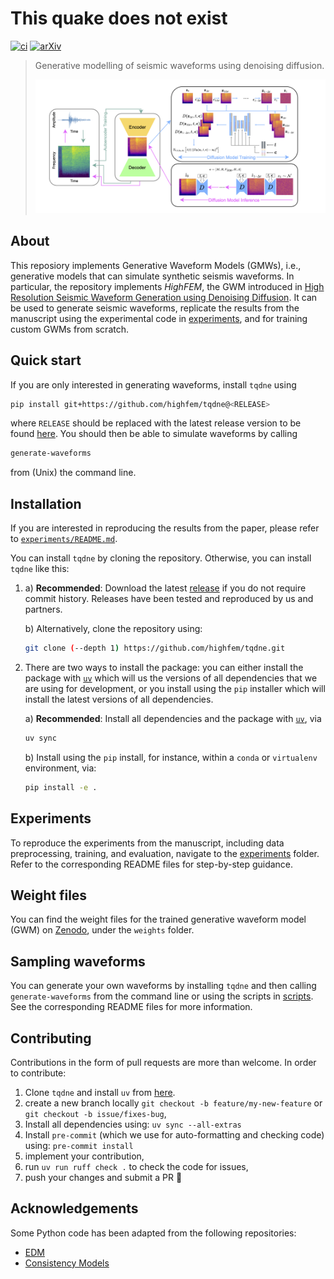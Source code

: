 # This quake does not exist

[![ci](https://github.com/highfem/tqdne/actions/workflows/ci.yml/badge.svg)](https://github.com/highfem/tqdne/actions/workflows/ci.yml)
[![arXiv](https://img.shields.io/badge/arXiv-2410.19343-b31b1b.svg)](https://arxiv.org/abs/2410.19343)

> Generative modelling of seismic waveforms using denoising diffusion.
>
> ![Generative pipeline](figures/figure1.png)

## About

This reposiory implements Generative Waveform Models (GMWs), i.e., generative models that can simulate synthetic seismis waveforms.
In particular, the repository implements *HighFEM*, the GWM introduced in [High Resolution Seismic Waveform Generation using Denoising Diffusion](https://arxiv.org/abs/2410.19343).
It can be used to generate seismic waveforms, replicate the results from the manuscript using the experimental code in [experiments](experiments), and for training custom GWMs from scratch.

## Quick start

If you are only interested in generating waveforms, install `tqdne` using

```bash
pip install git+https://github.com/highfem/tqdne@<RELEASE>
```

where `RELEASE` should be replaced with the latest release version to be found [here](https://github.com/highfem/tqdne/tags).
You should then be able to simulate waveforms by calling

```bash
generate-waveforms
```

from (Unix) the command line.

## Installation

If you are interested in reproducing the results from the paper, please refer to [`experiments/README.md`](experiments/README.md).

You can install `tqdne` by cloning the repository. Otherwise, you can install `tqdne` like this:

1.
   a) **Recommended**: Download the latest [release](https://github.com/highfem/tqdne/tags) if you do not require commit history. Releases have been tested and reproduced by us and partners.

   b) Alternatively, clone the repository using:

      ```bash
      git clone (--depth 1) https://github.com/highfem/tqdne.git
      ```

2.
   There are two ways to install the package: you can either install the package with [`uv`](https://github.com/astral-sh/uv) which will us the versions of all dependencies that we are using for development, or you install using the `pip` installer which will install the latest versions of all dependencies.

   a) **Recommended**: Install all dependencies and the package with [`uv`](https://github.com/astral-sh/uv), via

      ```bash
      uv sync
      ```

   b) Install using the `pip` install, for instance, within a `conda` or `virtualenv` environment, via:

      ```bash
      pip install -e .
      ```

## Experiments

To reproduce the experiments from the manuscript, including data preprocessing, training, and evaluation, navigate to the [experiments](./experiments) folder. Refer to the corresponding README files for step-by-step guidance.

## Weight files

You can find the weight files for the trained generative waveform model (GWM) on [Zenodo](https://zenodo.org/records/15687691), under the `weights` folder.

## Sampling waveforms

You can generate your own waveforms by installing `tqdne` and then calling `generate-waveforms` from the command line or using the scripts in [scripts](./scripts).
See the corresponding README files for more information.

## Contributing

Contributions in the form of pull requests are more than welcome. In order to contribute:

1) Clone `tqdne` and install `uv` from [here](https://docs.astral.sh/uv/).
2) create a new branch locally `git checkout -b feature/my-new-feature` or `git checkout -b issue/fixes-bug`,
3) Install all dependencies using: `uv sync --all-extras`
4) Install `pre-commit` (which we use for auto-formatting and checking code) using: `pre-commit install`
5) implement your contribution,
6) run `uv run ruff check .` to check the code for issues,
7) push your changes and submit a PR 🙂

## Acknowledgements

Some Python code has been adapted from the following repositories:

- [EDM](https://github.com/NVlabs/edm)
- [Consistency Models](https://github.com/openai/consistency_models)
